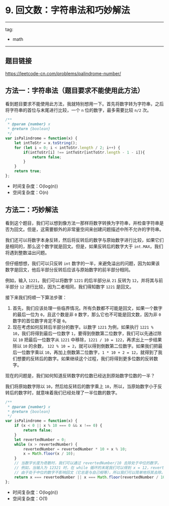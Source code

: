 # 9. 回文数：字符串法和巧妙解法

---
tag:
- math
---


## 题目链接

https://leetcode-cn.com/problems/palindrome-number/


## 方法一：字符串法（题目要求不能使用此方法）

看到题目要求不能使用此方法，我就特别想用一下。首先将数字转为字符串，之后将字符串的首位与末尾进行比较，一个 `n` 位的数字，最多需要比较 `n/2` 次。

```js
/**
 * @param {number} x
 * @return {boolean}
 */
var isPalindrome = function(x) {
    let intToStr = x.toString();
    for (let i = 0; i < intToStr.length / 2; i++) {
        if(intToStr[i] !== intToStr[intToStr.length - 1 - i]){
            return false;
        }
    }
    return true;
};
```

- 时间复杂度：O(log(n))
- 空间复杂度：O(n)


## 方法二：巧妙解法

看到这个题目，我们可以想到像方法一那样将数字转换为字符串，并检查字符串是否为回文。但是，这需要额外的非常量空间来创建问题描述中所不允许的字符串。

我们还可以将数字本身反转，然后将反转后的数字与原始数字进行比较，如果它们是相同的，那么这个数字就是回文。但是，如果反转后的数字大于 `int.MAX`，我们将遇到整数溢出问题。

但仔细想想，我们可以只反转 `int` 数字的一半，来避免溢出的问题，因为如果该数字是回文，他后半部分反转后应该与原始数字的前半部分相同。

例如，输入 `1221`，我们可以将数字 `1221` 的后半部分从 `21` 反转为 `12`，并将其与前半部分 `12` 进行比较，因为二者相同，我们得知数字 `1221` 是回文。

接下来我们捋顺一下算法步骤：

1. 首先，我们应该处理一些临界情况。所有负数都不可能是回文，如果一个数字的最后一位为 `0`，且这个数是非 `0` 数字，那么它也不可能是回文数，因为非 `0` 数字的首位数字肯定不是 `0`。
2. 现在考虑如何反转后半部分的数字。以数字 `1221` 为例，如果执行 `1221 % 10`，我们将得到最后一位数字 `1`，要得到倒数第二位数字，我们可以先通过除以 `10` 把最后一位数字从 `1221` 中移除，`1221 / 10 = 122`，再求出上一步结果除以 `10` 的余数， `122 % 10 = 2`，就可以得到倒数第二位数字。如果我们把最后一位数字乘以 `10`，再加上倒数第二位数字，`1 * 10 + 2 = 12`，就得到了我们想要的反转后的数字。如果继续这个过程，我们将得到更多位数的反转数字。

现在的问题是，我们如何知道反转数字的位数已经达到原始数字位数的一半？

我们将原始数字除以 `10`，然后给反转后的数字乘上 `10`，所以，当原始数字小于反转后的数字时，就意味着我们已经处理了一半位数的数字。

```js
/**
 * @param {number} x
 * @return {boolean}
 */
var isPalindrome = function(x) {
    if (x < 0 || x % 10 === 0 && x !== 0) {
        return false;
    }
    let revertedNumber = 0;
    while (x > revertedNumber) {
        revertedNumber = revertedNumber * 10 + x % 10;
        x = Math.floor(x / 10);
    }
    // 当数字长度为奇数时，我们可以通过 revertedNumber/10 去除处于中位的数字。
    // 例如，当输入为 12321 时，在 while 循环的末尾我们可以得到 x = 12，revertedNumber = 123，
    // 由于处于中位的数字不影响回文（它总是与自己相等），所以我们可以简单地将其去除。
    return x === revertedNumber || x === Math.floor(revertedNumber / 10);
};
```

- 时间复杂度：O(log(n))
- 空间复杂度：O(1)

<disqus />
